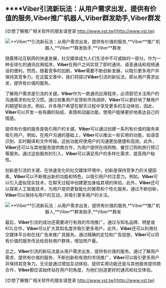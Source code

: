 ## ****Viber**引流新玩法：从用户需求出发，提供有价值的服务,**Viber**推广机器人,**Viber**群发助手,**Viber**群发**

[😍想了解推广相关软件的朋友请登录 http://www.vst.tw](http://www.vst.tw)

 <center><img src="https://vst.tw/MP4/tuiguang/png/3.png" alt="**Viber**引流新玩法：从用户需求出发，提供有价值的服务,**Viber**推广机器人,**Viber**群发助手,**Viber**群发"></center>

随着移动互联网的快速发展，社交媒体成为人们生活中不可或缺的一部分。作为一种全球化的通讯应用程序，**Viber**在用户之间实现了即时通讯、语音通话和视频通话的便利。然而，随着竞争的加剧，**Viber**需要不断创新发展，以吸引更多用户并保持其竞争力。在这篇文章中，我们将探讨**Viber**引流的新玩法，即从用户需求出发，提供有价值的服务。

了解用户需求是引流的关键。**Viber**作为一款通讯应用程序，必须密切关注用户的沟通需求和社交习惯。通过收集用户反馈和市场调研，**Viber**可以更好地了解用户的期望和诉求。例如，许多用户希望在聊天过程中享受更多的互动体验，因此，**Viber**可以开发一些有趣的贴纸、表情和动画功能，使用户能够更好地表达自己的情感。

提供有价值的服务是吸引用户的关键。**Viber**可以通过创建一系列有价值的服务来吸引用户。例如，在用户沟通的基础上，**Viber**可以推出一些实用的功能，如语音识别、实时翻译和文件传输。这些功能将使用户的沟通更加便捷和高效。此外，**Viber**还可以与其他服务提供商合作，为用户提供在线购物、餐饮订购和旅行预订等服务。通过这些服务的引入，**Viber**可以满足用户的多样化需求，提高用户粘性。

创新是引流的关键。在快速变化的社交媒体环境中，创新是保持竞争力的关键因素。**Viber**可以不断推出新的功能和特色，以吸引用户的注意力。例如，**Viber**可以引入虚拟现实技术，在聊天过程中创建更加身临其境的体验。此外，**Viber**还可以探索人工智能技术，为用户提供更智能化的推荐和个性化服务。通过不断创新，**Viber**可以保持与用户的互动，并吸引更多用户的关注。

 <center><img src="https://vst.tw/MP4/tuiguang/png/5.png" alt="**Viber**引流新玩法：从用户需求出发，提供有价值的服务,**Viber**推广机器人,**Viber**群发助手,**Viber**群发"></center>

最后，**Viber**引流的成功还需要进行有效的市场推广。通过与知名品牌、明星或KOL合作，**Viber**可以扩大其知名度并吸引更多用户。此外，**Viber**还可以利用社交媒体平台和在线广告来推广其服务。通过精确的定位和广告投放，**Viber**可以将有价值的服务传达给目标用户群体，增加用户量。

总之，**Viber**引流的新玩法是从用户需求出发，提供有价值的服务。通过了解用户需求、提供有价值的服务、不断创新和有效的市场推广，**Viber**可以吸引更多用户并保持其竞争力。无论是通过增加互动体验、提供实用功能还是与其他服务提供商合作，**Viber**都应该始终站在用户的角度，为他们创造更好的通讯和社交体验。

[😍想了解推广相关软件的朋友请登录 http://www.vst.tw](http://www.vst.tw)



